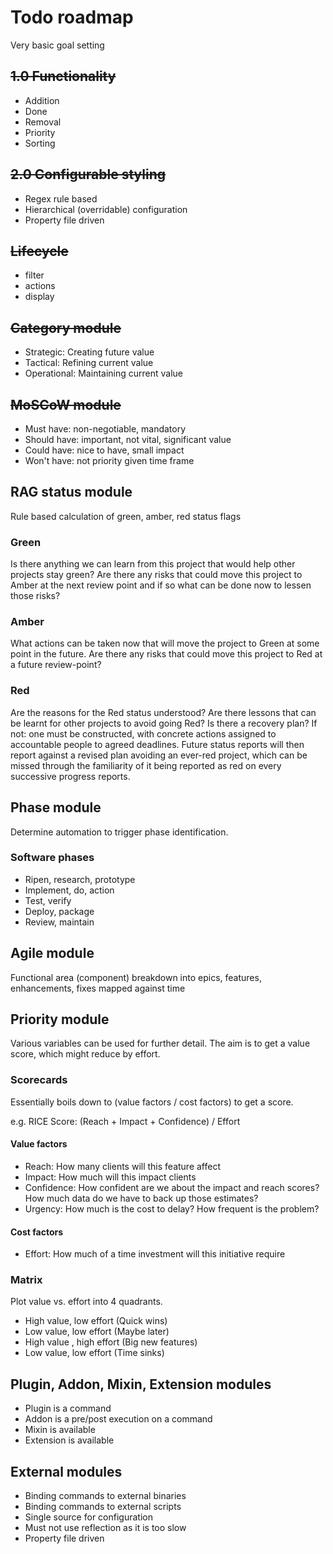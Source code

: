 # Todo roadmap
Very basic goal setting

## ~~1.0 Functionality~~
- Addition
- Done
- Removal
- Priority
- Sorting

## ~~2.0 Configurable styling~~
- Regex rule based
- Hierarchical (overridable) configuration
- Property file driven

## ~~Lifecycle~~

- filter
- actions
- display

## ~~Category module~~
- Strategic: Creating future value
- Tactical: Refining current value
- Operational: Maintaining current value

## ~~MoSCoW module~~
- Must have: non-negotiable, mandatory
- Should have: important, not vital, significant value
- Could have: nice to have, small impact
- Won't have: not priority given time frame

## RAG status module
Rule based calculation of green, amber, red status flags

### Green
Is there anything we can learn from this project that would help other projects stay green?
Are there any risks that could move this project to Amber at the next review point and if so what can be done now to lessen those risks?

### Amber
What actions can be taken now that will move the project to Green at some point in the future.
Are there any risks that could move this project to Red at a future review-point?

### Red
Are the reasons for the Red status understood?
Are there lessons that can be learnt for other projects to avoid going Red?
Is there a recovery plan? If not: one must be constructed, with concrete actions assigned to accountable people to agreed deadlines. Future status reports will then report against a revised plan avoiding an ever-red project, which can be missed through the familiarity of it being reported as red on every successive progress reports.

## Phase module
Determine automation to trigger phase identification.

### Software phases
- Ripen, research, prototype
- Implement, do, action
- Test, verify
- Deploy, package
- Review, maintain

## Agile module
Functional area (component) breakdown into epics, features, enhancements, fixes mapped against time

## Priority module
Various variables can be used for further detail. 
The aim is to get a value score, which might reduce by effort.

### Scorecards
Essentially boils down to (value factors / cost factors) to get a score.

e.g. RICE Score: (Reach + Impact + Confidence) / Effort

#### Value factors
- Reach: 
How many clients will this feature affect
- Impact: 
How much will this impact clients
- Confidence:
How confident are we about the impact and reach scores? 
How much data do we have to back up those estimates?
- Urgency:
How much is the cost to delay? How frequent is the problem?

#### Cost factors
- Effort:
How much of a time investment will this initiative require

### Matrix
Plot value vs. effort into 4 quadrants.

- High value, low effort (Quick wins)
- Low value, low effort (Maybe later)
- High value , high effort (Big new features)
- Low value, low effort (Time sinks)

## Plugin, Addon, Mixin, Extension modules
- Plugin is a command
- Addon is a pre/post execution on a command
- Mixin is available
- Extension is available

## External modules
- Binding commands to external binaries
- Binding commands to external scripts
- Single source for configuration
- Must not use reflection as it is too slow
- Property file driven